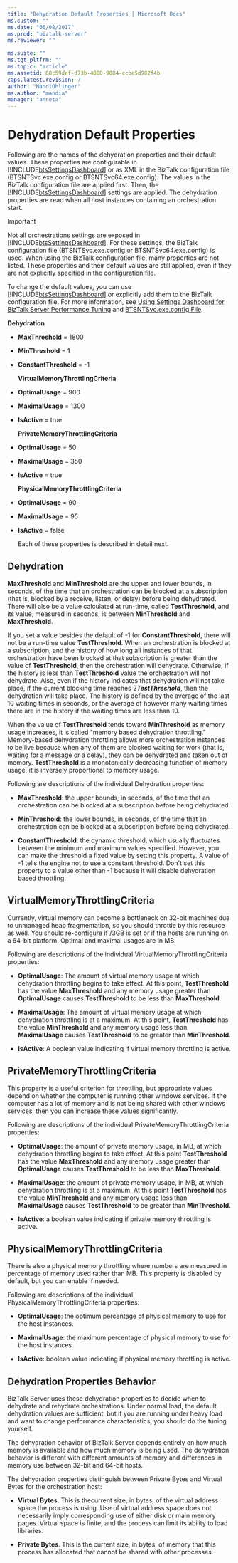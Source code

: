 ```yaml
---
title: "Dehydration Default Properties | Microsoft Docs"
ms.custom: ""
ms.date: "06/08/2017"
ms.prod: "biztalk-server"
ms.reviewer: ""

ms.suite: ""
ms.tgt_pltfrm: ""
ms.topic: "article"
ms.assetid: 68c59def-d73b-4880-9884-ccbe5d982f4b
caps.latest.revision: 7
author: "MandiOhlinger"
ms.author: "mandia"
manager: "anneta"
---
```

# Dehydration Default Properties
Following are the names of the dehydration properties and their default values. These properties are configurable in [!INCLUDE[btsSettingsDashboard](../includes/btssettingsdashboard-md.md)] or as XML in the BizTalk configuration file (BTSNTSvc.exe.config or BTSNTSvc64.exe.config). The values in the BizTalk configuration file are applied first. Then, the [!INCLUDE[btsSettingsDashboard](../includes/btssettingsdashboard-md.md)] settings are applied. The dehydration properties are read when all host instances containing an orchestration start.  
  
> [!IMPORTANT]
>  Not all orchestrations settings are exposed in [!INCLUDE[btsSettingsDashboard](../includes/btssettingsdashboard-md.md)]. For these settings, the BizTalk configuration file (BTSNTSvc.exe.config or BTSNTSvc64.exe.config) is used. When using the BizTalk configuration file, many properties are not listed. These properties and their default values are still applied, even if they are not explicitly specified in the configuration file.  
  
 To change the default values, you can use [!INCLUDE[btsSettingsDashboard](../includes/btssettingsdashboard-md.md)] or explicitly add them to the BizTalk configuration file. For more information, see [Using Settings Dashboard for BizTalk Server Performance Tuning](../core/using-settings-dashboard-for-biztalk-server-performance-tuning.md) and [BTSNTSvc.exe.config File](../core/btsntsvc-exe-config-file.md).  
  
 **Dehydration**  
  
- **MaxThreshold** = 1800  
  
- **MinThreshold** = 1  
  
- **ConstantThreshold** = -1  
  
  **VirtualMemoryThrottlingCriteria**  
  
- **OptimalUsage** = 900  
  
- **MaximalUsage** =  1300  
  
- **IsActive** = true  
  
  **PrivateMemoryThrottlingCriteria**  
  
- **OptimalUsage** = 50  
  
- **MaximalUsage** =  350  
  
- **IsActive** = true  
  
  **PhysicalMemoryThrottlingCriteria**  
  
- **OptimalUsage** = 90  
  
- **MaximalUsage** =  95  
  
- **IsActive** = false  
  
  Each of these properties is described in detail next.  
  
## Dehydration  
 **MaxThreshold** and **MinThreshold** are the upper and lower bounds, in seconds, of the time that an orchestration can be blocked at a subscription (that is, blocked by a receive, listen, or delay) before being dehydrated. There will also be a value calculated at run-time, called **TestThreshold**, and its value, measured in seconds, is between **MinThreshold** and **MaxThreshold**.  
  
 If you set a value besides the default of -1 for **ConstantThreshold**, there will not be a run-time value **TestThreshold**. When an orchestration is blocked at a subscription, and the history of how long all instances of that orchestration have been blocked at that subscription is greater than the value of **TestThreshold**, then the orchestration will dehydrate. Otherwise, if the history is less than **TestThreshold** value the orchestration will not dehydrate. Also, even if the history indicates that dehydration will not take place, if the current blocking time reaches 2<em>**TestThreshold**</em>, then the dehydration will take place. The history is defined by the average of the last 10 waiting times in seconds, or the average of however many waiting times there are in the history if the waiting times are less than 10.  
  
 When the value of **TestThreshold** tends toward **MinThreshold** as memory usage increases, it is called "memory based dehydration throttling." Memory-based dehydration throttling allows more orchestration instances to be live because when any of them are blocked waiting for work (that is, waiting for a message or a delay), they can be dehydrated and taken out of memory. **TestThreshold** is a monotonically decreasing function of memory usage, it is inversely proportional to memory usage.  
  
 Following are descriptions of the individual Dehydration properties:  
  
-   **MaxThreshold**: the upper bounds, in seconds, of the time that an orchestration can be blocked at a subscription before being dehydrated.  
  
-   **MinThreshold**: the lower bounds, in seconds, of the time that an orchestration can be blocked at a subscription before being dehydrated.  
  
-   **ConstantThreshold**: the dynamic threshold, which usually fluctuates between the minimum and maximum values specified. However, you can make the threshold a fixed value by setting this property. A value of -1 tells the engine not to use a constant threshold. Don't set this property to a value other than -1 because it will disable dehydration based throttling.  
  
## VirtualMemoryThrottlingCriteria  
 Currently, virtual memory can become a bottleneck on 32-bit machines due to unmanaged heap fragmentation, so you should throttle by this resource as well. You should re-configure if /3GB is set or if the hosts are running on a 64-bit platform. Optimal and maximal usages are in MB.  
  
 Following are descriptions of the individual VirtualMemoryThrottlingCriteria properties:  
  
-   **OptimalUsage**: The amount of virtual memory usage at which dehydration throttling begins to take effect. At this point, **TestThreshold** has the value **MaxThreshold** and any memory usage greater than **OptimalUsage** causes **TestThreshold** to be less than **MaxThreshold**.  
  
-   **MaximalUsage**: The amount of virtual memory usage at which dehydration throttling is at a maximum. At this point, **TestThreshold** has the value **MinThreshold** and any memory usage less than **MaximalUsage** causes **TestThreshold** to be greater than **MinThreshold**.  
  
-   **IsActive**: A boolean value indicating if virtual memory throttling is active.  
  
## PrivateMemoryThrottlingCriteria  
 This property is a useful criterion for throttling, but appropriate values depend on whether the computer is running other windows services. If the computer has a lot of memory and is not being shared with other windows services, then you can increase these values significantly.  
  
 Following are descriptions of the individual PrivateMemoryThrottlingCriteria properties:  
  
-   **OptimalUsage**: the amount of private memory usage, in MB, at which dehydration throttling begins to take effect. At this point **TestThreshold** has the value **MaxThreshold** and any memory usage greater than **OptimalUsage** causes **TestThreshold** to be less than **MaxThreshold**.  
  
-   **MaximalUsage**: the amount of private memory usage, in MB, at which dehydration throttling is at a maximum. At this point **TestThreshold** has the value **MinThreshold** and any memory usage less than **MaximalUsage** causes **TestThreshold** to be greater than **MinThreshold**.  
  
-   **IsActive**: a boolean value indicating if private memory throttling is active.  
  
## PhysicalMemoryThrottlingCriteria  
 There is also a physical memory throttling where numbers are measured in percentage of memory used rather than MB. This property is disabled by default, but you can enable if needed.  
  
 Following are descriptions of the individual PhysicalMemoryThrottlingCriteria properties:  
  
-   **OptimalUsage**: the optimum percentage of physical memory to use for the host instances.  
  
-   **MaximalUsage**: the maximum percentage of physical memory to use for the host instances.  
  
-   **IsActive**: boolean value indicating if physical memory throttling is active.  
  
## Dehydration Properties Behavior  
 BizTalk Server uses these dehydration properties to decide when to dehydrate and rehydrate orchestrations. Under normal load, the default dehydration values are sufficient, but if you are running under heavy load and want to change performance characteristics, you should do the tuning yourself.  
  
 The dehydration behavior of BizTalk Server depends entirely on how much memory is available and how much memory is being used. The dehydration behavior is different with different amounts of memory and differences in memory use between 32-bit and 64-bit hosts.  
  
 The dehydration properties distinguish between Private Bytes and Virtual Bytes for the orchestration host:  
  
-   **Virtual Bytes**. This is thecurrent size, in bytes, of the virtual address space the process is using. Use of virtual address space does not necessarily imply corresponding use of either disk or main memory pages. Virtual space is finite, and the process can limit its ability to load libraries.  
  
-   **Private Bytes**. This is the current size, in bytes, of memory that this process has allocated that cannot be shared with other processes.
